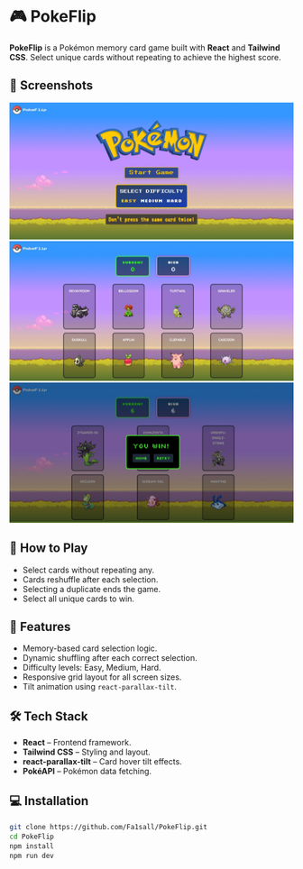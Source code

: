 # 🎮 PokeFlip

**PokeFlip** is a Pokémon memory card game built with **React** and **Tailwind CSS**. Select unique cards without repeating to achieve the highest score.

## 📸 Screenshots

<div align="center">
  <img src="./src/assets/screenshots/home.jpeg" width="600" alt="Home Screen"/>
  <br/>
  <img src="./src/assets/screenshots/gameplay.jpeg" width="600" alt="Gameplay Screen"/>
  <img src="./src/assets/screenshots/win.jpeg" width="600" alt="Win Screen"/>
  <br />

</div>

## 📝 How to Play

- Select cards without repeating any.
- Cards reshuffle after each selection.
- Selecting a duplicate ends the game.
- Select all unique cards to win.

## 🚀 Features

- Memory-based card selection logic.
- Dynamic shuffling after each correct selection.
- Difficulty levels: Easy, Medium, Hard.
- Responsive grid layout for all screen sizes.
- Tilt animation using `react-parallax-tilt`.

## 🛠️ Tech Stack

- **React** – Frontend framework.
- **Tailwind CSS** – Styling and layout.
- **react-parallax-tilt** – Card hover tilt effects.
- **PokéAPI** – Pokémon data fetching.

## 💻 Installation

```bash
git clone https://github.com/Fa1sall/PokeFlip.git
cd PokeFlip
npm install
npm run dev
```

